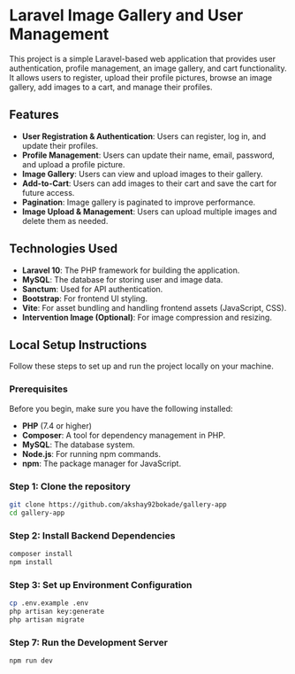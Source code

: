# Laravel Image Gallery and User Management

This project is a simple Laravel-based web application that provides user authentication, profile management, an image gallery, and cart functionality. It allows users to register, upload their profile pictures, browse an image gallery, add images to a cart, and manage their profiles.

## Features

- **User Registration & Authentication**: Users can register, log in, and update their profiles.
- **Profile Management**: Users can update their name, email, password, and upload a profile picture.
- **Image Gallery**: Users can view and upload images to their gallery.
- **Add-to-Cart**: Users can add images to their cart and save the cart for future access.
- **Pagination**: Image gallery is paginated to improve performance.
- **Image Upload & Management**: Users can upload multiple images and delete them as needed.

## Technologies Used

- **Laravel 10**: The PHP framework for building the application.
- **MySQL**: The database for storing user and image data.
- **Sanctum**: Used for API authentication.
- **Bootstrap**: For frontend UI styling.
- **Vite**: For asset bundling and handling frontend assets (JavaScript, CSS).
- **Intervention Image (Optional)**: For image compression and resizing.

## Local Setup Instructions

Follow these steps to set up and run the project locally on your machine.

### Prerequisites

Before you begin, make sure you have the following installed:

- **PHP** (7.4 or higher)
- **Composer**: A tool for dependency management in PHP.
- **MySQL**: The database system.
- **Node.js**: For running npm commands.
- **npm**: The package manager for JavaScript.

### Step 1: Clone the repository

```bash
git clone https://github.com/akshay92bokade/gallery-app
cd gallery-app
```

### Step 2: Install Backend Dependencies

```bash
composer install
npm install
```

### Step 3: Set up Environment Configuration

```bash
cp .env.example .env
php artisan key:generate
php artisan migrate
```

### Step 7: Run the Development Server

```bash
npm run dev
```